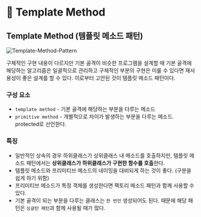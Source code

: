 # 📜 Template Method

## Template Method (템플릿 메소드 패턴)

![Template-Method-Pattern](https://s3.us-west-2.amazonaws.com/secure.notion-static.com/b7a7409f-16fd-4e70-ab5c-b26d5e9e4e92/Untitled.png?X-Amz-Algorithm=AWS4-HMAC-SHA256&X-Amz-Content-Sha256=UNSIGNED-PAYLOAD&X-Amz-Credential=AKIAT73L2G45EIPT3X45%2F20220517%2Fus-west-2%2Fs3%2Faws4_request&X-Amz-Date=20220517T144322Z&X-Amz-Expires=86400&X-Amz-Signature=01c5190c8a209aa7ba8ae81f00153dec818656e06582cf0db2a04bc6ca01892d&X-Amz-SignedHeaders=host&response-content-disposition=filename%20%3D%22Untitled.png%22&x-id=GetObject)

구체적인 구현 내용이 다르지만 기본 골격이 비슷한 프로그램을 설계할 때 기본 골격에 해당하는 알고리즘은 일괄적으로 관리하고 구체적인 부분의 구현은 미룰 수 있다면 재사용성이 좋은 설계를 할 수 있다. 이로부터 고안된 것이 템플릿 메소드 패턴이다.

### 구성 요소

- `template method` - 기본 골격에 해당하는 부분을 다루는 메소드
- `primitive method` - 개별적으로 차이가 발생하는 부분을 다루는 메소드. protected로 선언한다.

### 특징

- 일반적인 상속의 경우 하위클래스가 상위클래스 내 메소드를 호출하지만, 템플릿 메소드 패턴에서는 **상위클래스가 하위클래스가 구현한 함수를 호출**한다.
- 템플릿 메소드와 프리미티브 메소드의 네이밍을 대비되게 하는 것이 좋다. (구분을 쉽게 하기 위함)
- 프리미티브 메소드가 특정 객체를 생성한다면 팩토리 메소드 패턴과 함께 사용할 수 있다.
- 기본 골격이 되는 부분을 다루는 클래스는 `한 번만` 생성되어도 된다. 때문에 해당 패턴은 `싱글턴 패턴`과 함께 사용될 때가 많다.
